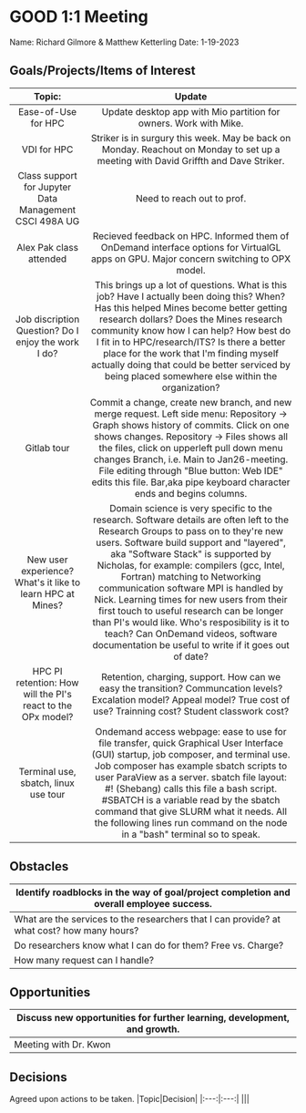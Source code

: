 # GOOD 1:1 Meeting 
Name: Richard Gilmore & Matthew Ketterling
Date: 1-19-2023
## Goals/Projects/Items of Interest 
|Topic:|Update|
|:---:|:---:|
|Ease-of-Use for HPC| Update desktop app with Mio partition for owners. Work with Mike.|
|VDI for HPC| Striker is in surgury this week. May be back on Monday. Reachout on Monday to set up a meeting with David Griffth and Dave Striker.
|Class support for Jupyter Data Management CSCI 498A UG| Need to reach out to prof.
|Alex Pak class attended| Recieved feedback on HPC. Informed them of OnDemand interface options for VirtualGL apps on GPU. Major concern switching to OPX model.
|Job discription Question? Do I enjoy the work I do?| This brings up a lot of questions. What is this job? Have I actually been doing this? When? Has this helped Mines become better getting research dollars? Does the Mines research community know how I can help? How best do I fit in to HPC/research/ITS? Is there a better place for the work that I'm finding myself actually doing that could be better serviced by being placed somewhere else within the organization? 
|Gitlab tour|Commit a change, create new branch, and new merge request. Left side menu: Repository -> Graph shows history of commits. Click on one shows changes. Repository -> Files shows all the files, click on upperleft pull down menu changes Branch, i.e. Main to Jan26-meeting. File editing through "Blue button: Web IDE" edits this file. Bar,aka pipe keyboard character ends and begins columns.|
|New user experience? What's it like to learn HPC at Mines?| Domain science is very specific to the research. Software details are often left to the Research Groups to pass on to they're new users. Software build support and "layered", aka "Software Stack" is supported by Nicholas, for example: compilers (gcc, Intel, Fortran) matching to Networking communication software MPI is handled by Nick. Learning times for new users from their first touch to useful research can be longer than PI's would like. Who's resposibility is it to teach? Can OnDemand videos, software documentation be useful to write if it goes out of date?|
|HPC PI retention: How will the PI's react to the OPx model?| Retention, charging, support. How can we easy the transition? Communcation levels? Excalation model? Appeal model? True cost of use? Trainning cost? Student classwork cost?|
|Terminal use, sbatch, linux use tour| Ondemand access webpage: ease to use for file transfer, quick Graphical User Interface (GUI) startup, job composer, and terminal use. Job composer has example sbatch scripts to user ParaView as a server. sbatch file layout: #! (Shebang) calls this file a bash script. #SBATCH is a variable read by the sbatch command that give SLURM what it needs. All the following lines run command on the node in a "bash" terminal so to speak.|


## Obstacles
|Identify roadblocks in the way of goal/project completion and overall employee success.|
|---|
|What are the services to the researchers that I can provide? at what cost? how many hours?
|Do researchers know what I can do for them? Free vs. Charge?|
|How many request can I handle?|Depends on if the software is build? depth and complexity of the model to load? Am I familar enough with the science domain to be useful.|


## Opportunities 
|Discuss new opportunities for further learning, development, and growth.|
|---|
|Meeting with Dr. Kwon|Set meeting for Friday do discuss HPC offerings. See CRS in trailhead for Grants that are awards. Dr. Kwon has two funded and one pending. Questions to ask: Is your work computational? Do you often need custom graphics?

## Decisions
Agreed upon actions to be taken.
|Topic|Decision|
|:---:|:---:|
|||

